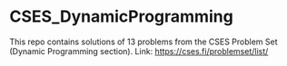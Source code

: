 # CSES_DynamicProgramming
This repo contains solutions of 13 problems from the CSES Problem Set (Dynamic Programming section). 
Link: https://cses.fi/problemset/list/

